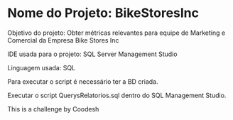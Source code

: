# Nome do Projeto: BikeStoresInc

Objetivo do projeto: Obter métricas relevantes para equipe de Marketing e Comercial da Empresa Bike Stores Inc

IDE usada para o projeto: SQL Server Management Studio

Linguagem usada: SQL

Para executar o script é necessário ter a BD criada.

Executar o script QuerysRelatorios.sql dentro do SQL Management Studio.

This is a challenge by Coodesh
